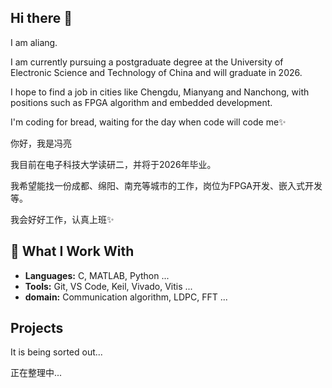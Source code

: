 ## Hi there 👋
I am aliang. 

I am currently pursuing a postgraduate degree at the University of Electronic Science and Technology of China and will graduate in 2026. 

I hope to find a job in cities like Chengdu, Mianyang and Nanchong, with positions such as FPGA algorithm and embedded development.

I'm coding for bread, waiting for the day when code will code me✨

你好，我是冯亮

我目前在电子科技大学读研二，并将于2026年毕业。

我希望能找一份成都、绵阳、南充等城市的工作，岗位为FPGA开发、嵌入式开发等。

我会好好工作，认真上班✨
## 🌱 What I Work With
- **Languages:** C, MATLAB, Python ...
- **Tools:** Git, VS Code, Keil, Vivado, Vitis ...
- **domain:** Communication algorithm, LDPC, FFT ...

 ## Projects
It is being sorted out...

正在整理中...

 
<!--
**AliangStu/AliangStu** is a ✨ _special_ ✨ repository because its `README.md` (this file) appears on your GitHub profile.

Here are some ideas to get you started:

- 🔭 I’m currently working on ...
- 🌱 I’m currently learning ...
- 👯 I’m looking to collaborate on ...
- 🤔 I’m looking for help with ...
- 💬 Ask me about ...
- 📫 How to reach me: ...
- 😄 Pronouns: ...
- ⚡ Fun fact: ...
-->
